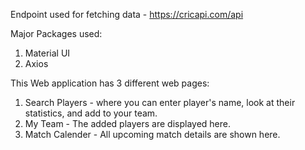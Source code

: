 Endpoint used for fetching data - https://cricapi.com/api

Major Packages used:
1. Material UI
2. Axios

This Web application has 3 different web pages:
1. Search Players - where you can enter player's name, look at their statistics, and add to your team.
2. My Team - The added players are displayed here.
3. Match Calender - All upcoming match details are shown here.
